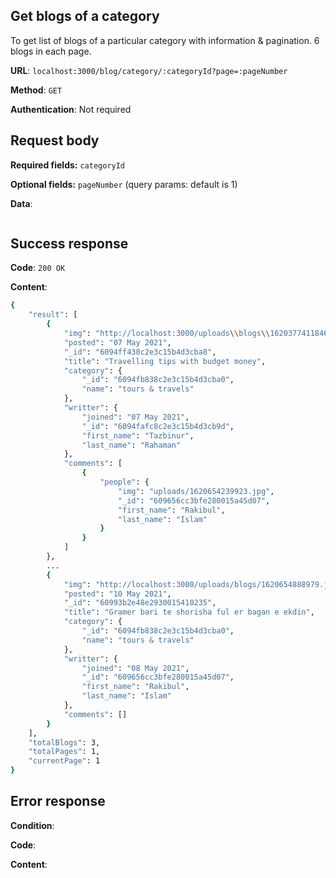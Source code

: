 ## Get blogs of a category
To get list of blogs of a particular category with information & pagination. 6 blogs in each page.

**URL**: `localhost:3000/blog/category/:categoryId?page=:pageNumber`

**Method**: `GET`

**Authentication**: Not required

## Request body
**Required fields:** `categoryId`

**Optional fields:** `pageNumber` (query params: default is 1)

**Data**:
```bash

```

## Success response
**Code**: `200 OK`

**Content**:
```bash
{
    "result": [
        {
            "img": "http://localhost:3000/uploads\\blogs\\1620377411846.jpg",
            "posted": "07 May 2021",
            "_id": "6094ff438c2e3c15b4d3cba8",
            "title": "Travelling tips with budget money",
            "category": {
                "_id": "6094fb838c2e3c15b4d3cba0",
                "name": "tours & travels"
            },
            "writter": {
                "joined": "07 May 2021",
                "_id": "6094fafc8c2e3c15b4d3cb9d",
                "first_name": "Tazbinur",
                "last_name": "Rahaman"
            },
            "comments": [
                {
                    "people": {
                        "img": "uploads/1620654239923.jpg",
                        "_id": "609656cc3bfe280015a45d07",
                        "first_name": "Rakibul",
                        "last_name": "Islam"
                    }
                }
            ]
        },
        ...
        {
            "img": "http://localhost:3000/uploads/blogs/1620654888979.jpg",
            "posted": "10 May 2021",
            "_id": "60993b2e48e2930015410235",
            "title": "Gramer bari te shorisha ful er bagan e ekdin",
            "category": {
                "_id": "6094fb838c2e3c15b4d3cba0",
                "name": "tours & travels"
            },
            "writter": {
                "joined": "08 May 2021",
                "_id": "609656cc3bfe280015a45d07",
                "first_name": "Rakibul",
                "last_name": "Islam"
            },
            "comments": []
        }
    ],
    "totalBlogs": 3,
    "totalPages": 1,
    "currentPage": 1
}
```

## Error response
**Condition**: 

**Code**:

**Content**:
```bash

```